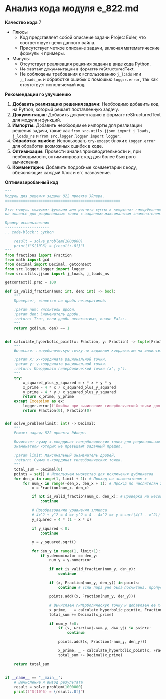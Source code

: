 # Анализ кода модуля e_822.md

**Качество кода**
7
-  Плюсы
    - Код представляет собой описание задачи Project Euler, что соответствует цели данного файла.
    -  Присутствует четкое описание задачи, включая математические формулы и примеры.
-  Минусы
    -  Отсутствует реализация решения задачи в виде кода Python.
    -  Не хватает документации в формате reStructuredText.
    -  Не соблюдены требования к использованию `j_loads` или `j_loads_ns` и обработке ошибок с помощью `logger.error`, так как отсутствует исполняемый код.

**Рекомендации по улучшению**

1.  **Добавить реализацию решения задачи:** Необходимо добавить код на Python, который решает поставленную задачу.
2.  **Документация:** Добавить документацию в формате reStructuredText для модуля и функций.
3.  **Импорты:** Добавить необходимые импорты для реализации решения задачи, такие как `from src.utils.jjson import j_loads, j_loads_ns` и `from src.logger.logger import logger`.
4.  **Обработка ошибок:**  Использовать `try-except` блоки с `logger.error` для обработки возможных ошибок в коде.
5.  **Оптимизация:**  Провести анализ производительности и, при необходимости, оптимизировать код для более быстрого вычисления.
6.  **Комментарии:**  Добавить подробные комментарии к коду, объясняющие каждый блок и его назначение.

**Оптимизиробанный код**

```python
"""
Модуль для решения задачи 822 проекта Эйлера.
====================================================

Этот модуль содержит функции для расчета суммы x-координат гиперболических точек
на эллипсе для рациональных точек с заданным максимальным знаменателем.

Пример использования
--------------------
.. code-block:: python

    result = solve_problem(1000000)
    print(f"S(10^6) = {result:.8f}")
"""
from fractions import Fraction
from math import gcd
from decimal import Decimal, getcontext
from src.logger.logger import logger
from src.utils.jjson import j_loads, j_loads_ns

getcontext().prec = 100

def is_valid_fraction(num: int, den: int) -> bool:
    """
    Проверяет, является ли дробь несократимой.

    :param num: Числитель дроби.
    :param den: Знаменатель дроби.
    :return: True, если дробь несократима, иначе False.
    """
    return gcd(num, den) == 1


def calculate_hyperbolic_point(x: Fraction, y: Fraction) -> tuple[Fraction, Fraction]:
    """
    Вычисляет гиперболическую точку по заданным координатам на эллипсе.

    :param x: x-координата рациональной точки.
    :param y: y-координата рациональной точки.
    :return: Координаты гиперболической точки (x', y').
    """
    try:
        x_squared_plus_y_squared = x * x + y * y
        x_prime = 4 * x / x_squared_plus_y_squared
        y_prime = 4 * y / x_squared_plus_y_squared
        return x_prime, y_prime
    except Exception as ex:
        logger.error(f'Ошибка при вычислении гиперболической точки для x={x}, y={y}: {ex}')
        return Fraction(0), Fraction(0)


def solve_problem(limit: int) -> Decimal:
    """
    Решает задачу 822 проекта Эйлера.

    Вычисляет сумму x-координат гиперболических точек для рациональных точек на эллипсе,
    знаменатели которых не превышают заданный предел.

    :param limit: Максимальный знаменатель дробей.
    :return: Сумма x-координат гиперболических точек.
    """
    total_sum = Decimal(0)
    points = set() # Используем множество для исключения дубликатов
    for den_x in range(1, limit + 1): # Проход по знаменателям x
        for num_x in range(-den_x, den_x + 1): # Проход по числителям x
            x = Fraction(num_x, den_x)

            if not is_valid_fraction(num_x, den_x): # Проверка на несократимость дроби
                continue

            # Преобразование уравнения эллипса
            # 4x^2 + y^2 = 4 => y^2 = 4 - 4x^2 => y = sqrt(4(1 - x^2))
            y_squared = 4 * (1 - x * x)

            if y_squared < 0:
                continue

            y = y_squared.sqrt()

            for den_y in range(1, limit+1):
                if y.denominator == den_y:
                    num_y = y.numerator

                    if not is_valid_fraction(num_y, den_y):
                        continue

                    if (x, Fraction(num_y, den_y)) in points:
                        continue # Если пара уже была посчитана, пропускаем

                    points.add((x, Fraction(num_y, den_y)))

                    # Вычисляем гиперболическую точку и добавляем ее x-координату
                    x_prime, _ = calculate_hyperbolic_point(x, Fraction(num_y, den_y))
                    total_sum += Decimal(x_prime)

                    if num_y !=0:
                        if (x, Fraction(-num_y, den_y)) in points:
                            continue

                        points.add((x, Fraction(-num_y, den_y)))

                        x_prime, _ = calculate_hyperbolic_point(x, Fraction(-num_y, den_y))
                        total_sum += Decimal(x_prime)

    return total_sum


if __name__ == "__main__":
    # Вычисление и вывод результата
    result = solve_problem(1000000)
    print(f"S(10^6) = {result:.8f}")
```